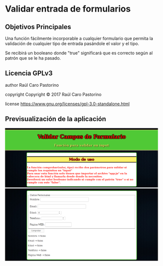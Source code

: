 # Validar entrada de formularios

## Objetivos Principales
Una función fácilmente incorporable a cualquier formulario que permita la validación de cualquier tipo de entrada pasándole el valor y el tipo.

Se recibirá un booleano donde "true" significará que es correcto según al patrón que se le ha pasado.

## Licencia GPLv3
author Raúl Caro Pastorino

copyright Copyright © 2017 Raúl Caro Pastorino

license https://www.gnu.org/licenses/gpl-3.0-standalone.html

## Previsualización de la aplicación
![Previsualizar Aplicación](preview.png)
![Previsualizar Aplicación 1](preview1.png)
